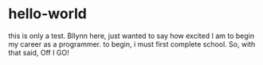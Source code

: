 # hello-world
this is only a test.</b>
Bllynn here, just wanted to say how excited I am to begin my career as a programmer.  to begin, i must first complete school.  So, with that said, Off I GO!
